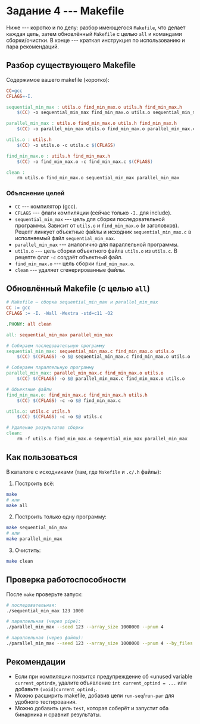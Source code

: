# Задание 4 --- Makefile

Ниже --- коротко и по делу: разбор имеющегося `Makefile`, что делает
каждая цель, затем обновлённый `Makefile` с целью `all` и командами
сборки/очистки. В конце --- краткая инструкция по использованию и пара
рекомендаций.

## Разбор существующего Makefile

Содержимое вашего makefile (коротко):

``` makefile
CC=gcc
CFLAGS=-I.

sequential_min_max : utils.o find_min_max.o utils.h find_min_max.h
    $(CC) -o sequential_min_max find_min_max.o utils.o sequential_min_max.c $(CFLAGS)

parallel_min_max : utils.o find_min_max.o utils.h find_min_max.h
    $(CC) -o parallel_min_max utils.o find_min_max.o parallel_min_max.c $(CFLAGS)

utils.o : utils.h
    $(CC) -o utils.o -c utils.c $(CFLAGS)

find_min_max.o : utils.h find_min_max.h
    $(CC) -o find_min_max.o -c find_min_max.c $(CFLAGS)

clean :
    rm utils.o find_min_max.o sequential_min_max parallel_min_max
```

### Объяснение целей

-   `CC` --- компилятор (gcc).
-   `CFLAGS` --- флаги компиляции (сейчас только `-I.` для include).
-   `sequential_min_max` --- цель для сборки последовательной программы.
    Зависит от `utils.o` и `find_min_max.o` (и заголовков). Рецепт
    линкует объектные файлы и исходник `sequential_min_max.c` в
    исполняемый файл `sequential_min_max`.
-   `parallel_min_max` --- аналогично для параллельной программы.
-   `utils.o` --- цель сборки объектного файла `utils.o` из `utils.c`. В
    рецепте флаг `-c` создаёт объектный файл.
-   `find_min_max.o` --- цель сборки `find_min_max.o`.
-   `clean` --- удаляет сгенерированные файлы.

## Обновлённый Makefile (с целью `all`)

``` makefile
# Makefile — сборка sequential_min_max и parallel_min_max
CC := gcc
CFLAGS := -I. -Wall -Wextra -std=c11 -O2

.PHONY: all clean

all: sequential_min_max parallel_min_max

# Собираем последовательную программу
sequential_min_max: sequential_min_max.c find_min_max.o utils.o
    $(CC) $(CFLAGS) -o $@ sequential_min_max.c find_min_max.o utils.o

# Собираем параллельную программу
parallel_min_max: parallel_min_max.c find_min_max.o utils.o
    $(CC) $(CFLAGS) -o $@ parallel_min_max.c find_min_max.o utils.o

# Объектные файлы
find_min_max.o: find_min_max.c find_min_max.h utils.h
    $(CC) $(CFLAGS) -c -o $@ find_min_max.c

utils.o: utils.c utils.h
    $(CC) $(CFLAGS) -c -o $@ utils.c

# Удаление результатов сборки
clean:
    rm -f utils.o find_min_max.o sequential_min_max parallel_min_max
```

## Как пользоваться

В каталоге с исходниками (там, где `Makefile` и `.c/.h` файлы):

1.  Построить всё:

``` bash
make
# или
make all
```

2.  Построить только одну программу:

``` bash
make sequential_min_max
# или
make parallel_min_max
```

3.  Очистить:

``` bash
make clean
```

## Проверка работоспособности

После `make` проверьте запуск:

``` bash
# последовательная:
./sequential_min_max 123 1000

# параллельная (через pipe):
./parallel_min_max --seed 123 --array_size 1000000 --pnum 4

# параллельная (через файлы):
./parallel_min_max --seed 123 --array_size 1000000 --pnum 4 --by_files
```

## Рекомендации

-   Если при компиляции появится предупреждение об «unused variable
    `current_optind`», удалите объявление `int current_optind = ...` или
    добавьте `(void)current_optind;`.
-   Можно расширить makefile, добавив цели `run-seq`/`run-par` для
    удобного тестирования.
-   Можно добавить цель `test`, которая соберёт и запустит оба бинарника
    и сравнит результаты.
